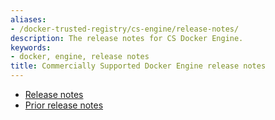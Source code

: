 ```yaml
---
aliases:
- /docker-trusted-registry/cs-engine/release-notes/
description: The release notes for CS Docker Engine.
keywords:
- docker, engine, release notes
title: Commercially Supported Docker Engine release notes
---
```


* [Release notes](release-notes.md)
* [Prior release notes](prior-release-notes.md)
